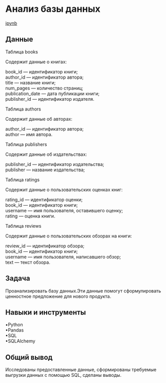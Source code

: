 <a name="lists"><h1>Анализ базы данных</h1></a>
[ipynb](https://github.com/natashkaau/portfolio/blob/302ccad75981b3cbeb7b53a01bac61e8a6d00fa6/project_17/project_17.ipynb)   
<a name="lists"><h2>Данные</h2></a>
Таблица books  

Содержит данные о книгах:  

book_id — идентификатор книги;  
author_id — идентификатор автора;  
title — название книги;  
num_pages — количество страниц;  
publication_date — дата публикации книги;  
publisher_id — идентификатор издателя.  

Таблица authors  

Содержит данные об авторах:   

author_id — идентификатор автора;   
author — имя автора.  

Таблица publishers   

Содержит данные об издательствах:  

publisher_id — идентификатор издательства;  
publisher — название издательства;  

Таблица ratings  

Содержит данные о пользовательских оценках книг:   
 
rating_id — идентификатор оценки;  
book_id — идентификатор книги;  
username — имя пользователя, оставившего оценку;  
rating — оценка книги.   

Таблица reviews  

Содержит данные о пользовательских обзорах на книги:  

review_id — идентификатор обзора;  
book_id — идентификатор книги;  
username — имя пользователя, написавшего обзор;  
text — текст обзора.  
<a name="lists"><h2>Задача</h2></a>
Проанализировать базу данных.Эти данные помогут сформулировать ценностное предложение для нового продукта.
<a name="lists"><h2>Навыки и инструменты</h2></a>
•Python   
•Pandas     
•SQL    
•SQLAlchemy  
<a name="lists"><h2>Общий вывод</h2></a>
Исследованы предоставленные данные, сформированы требуемые выгрузки данных с помощью SQL, сделаны выводы.
